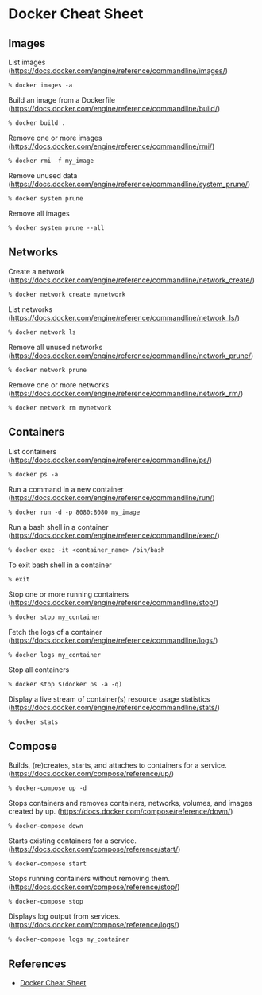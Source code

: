 # Docker Cheat Sheet

## Images

List images (https://docs.docker.com/engine/reference/commandline/images/)
```
% docker images -a
```

Build an image from a Dockerfile (https://docs.docker.com/engine/reference/commandline/build/)
```
% docker build .
```

Remove one or more images (https://docs.docker.com/engine/reference/commandline/rmi/)
```
% docker rmi -f my_image
```

Remove unused data (https://docs.docker.com/engine/reference/commandline/system_prune/)
```
% docker system prune
```

Remove all images
```
% docker system prune --all
```

## Networks

Create a network (https://docs.docker.com/engine/reference/commandline/network_create/)
```
% docker network create mynetwork
```

List networks (https://docs.docker.com/engine/reference/commandline/network_ls/)
```
% docker network ls
```

Remove all unused networks (https://docs.docker.com/engine/reference/commandline/network_prune/)
```
% docker network prune
```

Remove one or more networks (https://docs.docker.com/engine/reference/commandline/network_rm/)
```
% docker network rm mynetwork
```

## Containers

List containers (https://docs.docker.com/engine/reference/commandline/ps/)
```
% docker ps -a
```

Run a command in a new container (https://docs.docker.com/engine/reference/commandline/run/)
```
% docker run -d -p 8080:8080 my_image
```

Run a bash shell in a container (https://docs.docker.com/engine/reference/commandline/exec/)
```
% docker exec -it <container_name> /bin/bash
```

To exit bash shell in a container
```
% exit
```

Stop one or more running containers (https://docs.docker.com/engine/reference/commandline/stop/)
```
% docker stop my_container
```

Fetch the logs of a container (https://docs.docker.com/engine/reference/commandline/logs/)
```
% docker logs my_container
```

Stop all containers
```
% docker stop $(docker ps -a -q)
```

Display a live stream of container(s) resource usage statistics (https://docs.docker.com/engine/reference/commandline/stats/)
```
% docker stats
```

## Compose

Builds, (re)creates, starts, and attaches to containers for a service. (https://docs.docker.com/compose/reference/up/)
```
% docker-compose up -d
```

Stops containers and removes containers, networks, volumes, and images created by up. (https://docs.docker.com/compose/reference/down/)
```
% docker-compose down
```

Starts existing containers for a service. (https://docs.docker.com/compose/reference/start/)
```
% docker-compose start
```

Stops running containers without removing them. (https://docs.docker.com/compose/reference/stop/)
```
% docker-compose stop
```

Displays log output from services. (https://docs.docker.com/compose/reference/logs/)
```
% docker-compose logs my_container
```

## References

* [Docker Cheat Sheet](https://www.docker.com/sites/default/files/Docker_CheatSheet_08.09.2016_0.pdf)
